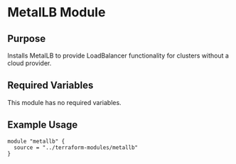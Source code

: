 # MetalLB Module

## Purpose
Installs MetalLB to provide LoadBalancer functionality for clusters without a cloud provider.

## Required Variables
This module has no required variables.

## Example Usage
```hcl
module "metallb" {
  source = "../terraform-modules/metallb"
}
```

